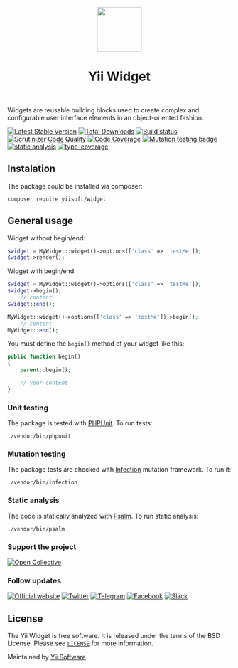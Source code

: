 <p align="center">
    <a href="https://github.com/yiisoft" target="_blank">
        <img src="https://github.com/yiisoft.png" height="100px">
    </a>
    <h1 align="center">Yii Widget</h1>
    <br>
</p>

Widgets are reusable building blocks used to create complex and configurable user interface elements in an object-oriented fashion.

[![Latest Stable Version](https://poser.pugx.org/yiisoft/widget/v/stable.png)](https://packagist.org/packages/yiisoft/widget)
[![Total Downloads](https://poser.pugx.org/yiisoft/widget/downloads.png)](https://packagist.org/packages/yiisoft/widget)
[![Build status](https://github.com/yiisoft/widget/workflows/build/badge.svg)](https://github.com/yiisoft/widget/actions?query=workflow%3Abuild)
[![Scrutinizer Code Quality](https://scrutinizer-ci.com/g/yiisoft/widget/badges/quality-score.png?b=master)](https://scrutinizer-ci.com/g/yiisoft/widget/?branch=master)
[![Code Coverage](https://scrutinizer-ci.com/g/yiisoft/widget/badges/coverage.png?b=master)](https://scrutinizer-ci.com/g/yiisoft/widget/?branch=master)
[![Mutation testing badge](https://img.shields.io/endpoint?style=flat&url=https%3A%2F%2Fbadge-api.stryker-mutator.io%2Fgithub.com%2Fyiisoft%2Fwidget%2Fmaster)](https://dashboard.stryker-mutator.io/reports/github.com/yiisoft/widget/master)
[![static analysis](https://github.com/yiisoft/widget/workflows/static%20analysis/badge.svg)](https://github.com/yiisoft/widget/actions?query=workflow%3A%22static+analysis%22)
[![type-coverage](https://shepherd.dev/github/yiisoft/widget/coverage.svg)](https://shepherd.dev/github/yiisoft/widget)

## Instalation

The package could be installed via composer:

`composer require yiisoft/widget`

## General usage

Widget without begin/end:

```php
$widget = MyWidget::widget()->options(['class' => 'testMe']);
$widget->render();
```

Widget with begin/end:

```php
$widget = MyWidget::widget()->options(['class' => 'testMe']);
$widget->begin();
    // content
$widget::end();
```

```php
MyWidget::widget()->options(['class' => 'testMe'])->begin();
    // content
MyWidget::end();
```

You must define the `begin()` method of your widget like this:

```php
public function begin()
{
    parent::begin();

    // your content
}
```

### Unit testing

The package is tested with [PHPUnit](https://phpunit.de/). To run tests:

```shell
./vendor/bin/phpunit
```

### Mutation testing

The package tests are checked with [Infection](https://infection.github.io/) mutation framework. To run it:

```shell
./vendor/bin/infection
```

### Static analysis

The code is statically analyzed with [Psalm](https://psalm.dev/). To run static analysis:

```shell
./vendor/bin/psalm
```

### Support the project

[![Open Collective](https://img.shields.io/badge/Open%20Collective-sponsor-7eadf1?logo=open%20collective&logoColor=7eadf1&labelColor=555555)](https://opencollective.com/yiisoft)

### Follow updates

[![Official website](https://img.shields.io/badge/Powered_by-Yii_Framework-green.svg?style=flat)](https://www.yiiframework.com/)
[![Twitter](https://img.shields.io/badge/twitter-follow-1DA1F2?logo=twitter&logoColor=1DA1F2&labelColor=555555?style=flat)](https://twitter.com/yiiframework)
[![Telegram](https://img.shields.io/badge/telegram-join-1DA1F2?style=flat&logo=telegram)](https://t.me/yii3en)
[![Facebook](https://img.shields.io/badge/facebook-join-1DA1F2?style=flat&logo=facebook&logoColor=ffffff)](https://www.facebook.com/groups/yiitalk)
[![Slack](https://img.shields.io/badge/slack-join-1DA1F2?style=flat&logo=slack)](https://yiiframework.com/go/slack)

## License

The Yii Widget is free software. It is released under the terms of the BSD License.
Please see [`LICENSE`](./LICENSE.md) for more information.

Maintained by [Yii Software](https://www.yiiframework.com/).
